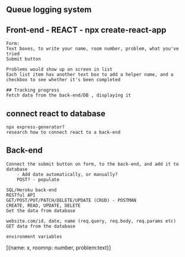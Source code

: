 ## Queue logging system

## Front-end - REACT - npx create-react-app
    Form:
    Text boxes, to write your name, room number, problem, what you've tried
    Submit button

    Problems would show up on screen in list
    Each list item has another text box to add a helper name, and a checkbox to see whether it's been completed

    ## Tracking progress
    Fetch data from the back-end/DB , displaying it
    
## connect react to database
    npx express-generator?
    research how to connect react to a back-end

## Back-end

    Connect the submit button on form, to the back-end, and add it to database
        - Add date automatically, or manually?
        POST? - populate

    SQL/Heroku back-end
    RESTful API
    GET/POST/PUT/PATCH/DELETE/UPDATE (CRUD) - POSTMAN
    CREATE, READ, UPDATE, DELETE
    Get the data from database

    website.com/id, date, name (req.query, req.body, req.params etc) 
    GET data from the database

    environment variables

[{name: x, roomnp: number, problem:text}]


